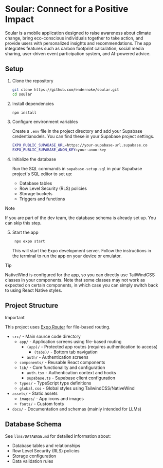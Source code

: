 # Soular: Connect for a Positive Impact

Soular is a mobile application designed to raise awareness about climate change, bring eco-conscious individuals together to take action, and provide users with personalized insights and recommendations. The app integrates features such as carbon footprint calculation, social media sharing, user-driven event participation system, and AI-powered advice.

## Setup

1. Clone the repository

   ```bash
   git clone https://github.com/endernoke/soular.git
   cd soular
   ```

2. Install dependencies

   ```bash
   npm install
   ```

3. Configure environment variables

   Create a `.env` file in the project directory and add your Supabase credentianodels. You can find these in your Supabase project settings.

   ```bash
   EXPO_PUBLIC_SUPABASE_URL=https://your-supabase-url.supabase.co
   EXPO_PUBLIC_SUPABASE_ANON_KEY=your-anon-key
   ```

4. Initialize the database

   Run the SQL commands in `supabase-setup.sql` in your Supabase project's SQL editor to set up:
   - Database tables
   - Row Level Security (RLS) policies
   - Storage buckets
   - Triggers and functions

> [!NOTE]
> If you are part of the dev team, the database schema is already set up. You can skip this step.

5. Start the app

   ```bash
    npx expo start
   ```

   This will start the Expo development server. Follow the instructions in the terminal to run the app on your device or emulator.

> [!TIP]
> NativeWind is configured for the app, so you can directly use TailWindCSS classes in your components. Note that some classes may not work as expected on certain components, in which case you can simply switch back to using React Native styles.

## Project Structure

> [!IMPORTANT]
> This project uses [Expo Router](https://docs.expo.dev/router/introduction) for file-based routing.

- `src/` - Main source code directory
  - `app/` - Application screens using file-based routing
    - `(app)/` - Protected app routes (requires authentication to access)
      - `(tabs)/` - Bottom tab navigation
    - `auth/` - Authentication screens
  - `components/` - Reusable React components
  - `lib/` - Core functionality and configuration
    - `auth.tsx` - Authentication context and hooks
    - `supabase.ts` - Supabase client configuration
  - `types/` - TypeScript type definitions
  - `global.css` - Global styles using TailwindCSS/NativeWind
- `assets/` - Static assets
  - `images/` - App icons and images
  - `fonts/` - Custom fonts
- `docs/` - Documentation and schemas (mainly intended for LLMs)

## Database Schema

See `llms/DATABASE.md` for detailed information about:

- Database tables and relationships
- Row Level Security (RLS) policies
- Storage configuration
- Data validation rules
